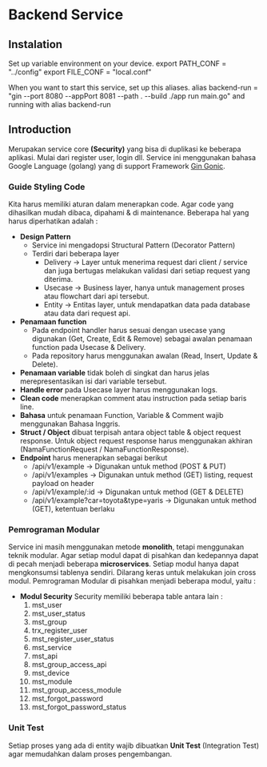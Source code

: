 # Backend Service

## Instalation

Set up variable environment on your device.
export PATH_CONF = "../config"
export FILE_CONF = "local.conf"

When you want to start this service, set up this aliases.
alias backend-run = "gin --port 8080 --appPort 8081 --path . --build ./app run main.go"
and running with alias backend-run

## Introduction

Merupakan service core **(Security)** yang bisa di duplikasi ke beberapa aplikasi.
Mulai dari register user, login dll. Service ini menggunakan bahasa Google Language (golang)
yang di support Framework [Gin Gonic](https://github.com/gin-gonic/gin).

### Guide Styling Code

Kita harus memiliki aturan dalam menerapkan code.
Agar code yang dihasilkan mudah dibaca, dipahami & di maintenance.
Beberapa hal yang harus diperhatikan adalah :

- **Design Pattern**
  - Service ini mengadopsi Structural Pattern (Decorator Pattern)
  - Terdiri dari beberapa layer
    - Delivery -> Layer untuk menerima request dari client / service dan juga bertugas melakukan validasi dari setiap request yang diterima.
    - Usecase -> Business layer, hanya untuk management proses atau flowchart dari api tersebut.
    - Entity -> Entitas layer, untuk mendapatkan data pada database atau data dari request api.
- **Penamaan function**
  - Pada endpoint handler harus sesuai dengan usecase yang digunakan (Get, Create, Edit & Remove) sebagai awalan penamaan function pada Usecase & Delivery.
  - Pada repository harus menggunakan awalan (Read, Insert, Update & Delete).
- **Penamaan variable** tidak boleh di singkat dan harus jelas merepresentasikan isi dari variable tersebut.
- **Handle error** pada Usecase layer harus menggunakan logs.
- **Clean code** menerapkan comment atau instruction pada setiap baris line.
- **Bahasa** untuk penamaan Function, Variable & Comment wajib menggunakan Bahasa Inggris.
- **Struct / Object** dibuat terpisah antara object table & object request response. Untuk object request response harus menggunakan akhiran (NamaFunctionRequest / NamaFunctionResponse).
- **Endpoint** harus menerapkan sebagai berikut
  - /api/v1/example -> Digunakan untuk method (POST & PUT)
  - /api/v1/examples -> Digunakan untuk method (GET) listing, request payload on header
  - /api/v1/example/:id -> Digunakan untuk method (GET & DELETE)
  - /api/v1/example?car=toyota&type=yaris -> Digunakan untuk method (GET), ketentuan berlaku

### Pemrograman Modular

Service ini masih menggunakan metode **monolith**, tetapi menggunakan teknik modular.
Agar setiap modul dapat di pisahkan dan kedepannya dapat di pecah menjadi beberapa **microservices**.
Setiap modul hanya dapat mengkonsumsi tablenya sendiri. Dilarang keras untuk melakukan join cross modul.
Pemrograman Modular di pisahkan menjadi beberapa modul, yaitu :

- **Modul Security**
  Security memiliki beberapa table antara lain :
  1. mst_user
  2. mst_user_status
  3. mst_group
  4. trx_register_user
  5. mst_register_user_status
  6. mst_service
  7. mst_api
  8. mst_group_access_api
  9. mst_device
  10. mst_module
  11. mst_group_access_module
  12. mst_forgot_password
  13. mst_forgot_password_status

### Unit Test

Setiap proses yang ada di entity wajib dibuatkan **Unit Test** (Integration Test)
agar memudahkan dalam proses pengembangan.
